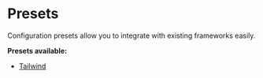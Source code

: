 # Presets

Configuration presets allow you to integrate with existing frameworks easily.

**Presets available:**

- [Tailwind](tailwind.html)
